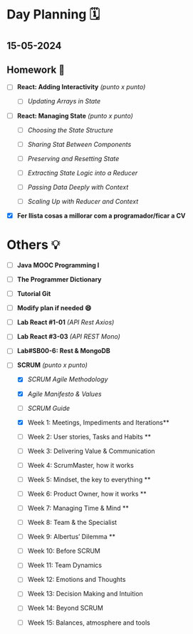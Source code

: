 # Day Planning :spiral_calendar:

## 15-05-2024

## Homework :pencil:

- [ ] **React: Adding Interactivity** *(punto x punto)*
  
  - [ ] *Updating Arrays in State*

- [ ] **React: Managing State** *(punto x punto)*
  
  - [ ] *Choosing the State Structure*
  
  - [ ] *Sharing Stat Between Components*
  
  - [ ] *Preserving and Resetting State*
  
  - [ ] *Extracting State Logic into a Reducer*
  
  - [ ] *Passing Data Deeply with Context*
  
  - [ ] *Scaling Up with Reducer and Context*

- [x] **Fer llista cosas a millorar com a programador/ficar a CV**

# Others :bulb:

- [ ] **Java MOOC Programming I**

- [ ] **The Programmer Dictionary**

- [ ] **Tutorial Git**

- [ ] **Modify plan if needed :smile:**

- [ ] **Lab React #1-01** *(API Rest Axios)*

- [ ] **Lab React #3-03** *(API REST Mono)*

- [ ] **Lab#SB00-6: Rest & MongoDB**

- [ ] **SCRUM** *(punto x punto)*
  
  - [x] *SCRUM Agile Methodology*
  
  - [x] *Agile Manifesto & Values*
  
  - [ ] *SCRUM Guide*
  
  - [x] Week 1: Meetings, Impediments and Iterations**
  
  - [ ] Week 2: User stories, Tasks and Habits **
  
  - [ ] Week 3: Delivering Value & Communication
  
  - [ ] Week 4: ScrumMaster, how it works 
  
  - [ ] Week 5: Mindset, the key to everything **
  
  - [ ] Week 6: Product Owner, how it works **
  
  - [ ] Week 7: Managing Time & Mind **
  
  - [ ] Week 8: Team & the Specialist
  
  - [ ] Week 9: Albertus’ Dilemma **
  
  - [ ] Week 10: Before SCRUM 
  
  - [ ] Week 11: Team Dynamics
  
  - [ ] Week 12: Emotions and Thoughts
  
  - [ ] Week 13: Decision Making and Intuition
  
  - [ ] Week 14: Beyond SCRUM
  
  - [ ] Week 15: Balances, atmosphere and tools
